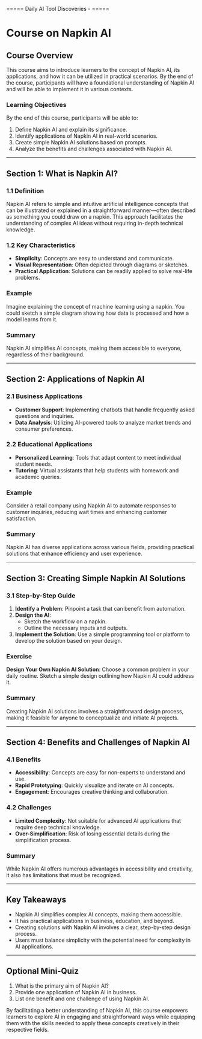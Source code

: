 ===== Daily AI Tool Discoveries - =====
# Course on Napkin AI

## Course Overview
This course aims to introduce learners to the concept of Napkin AI, its applications, and how it can be utilized in practical scenarios. By the end of the course, participants will have a foundational understanding of Napkin AI and will be able to implement it in various contexts.

### Learning Objectives
By the end of this course, participants will be able to:
1. Define Napkin AI and explain its significance.
2. Identify applications of Napkin AI in real-world scenarios.
3. Create simple Napkin AI solutions based on prompts.
4. Analyze the benefits and challenges associated with Napkin AI.

---

## Section 1: What is Napkin AI?

### 1.1 Definition
Napkin AI refers to simple and intuitive artificial intelligence concepts that can be illustrated or explained in a straightforward manner—often described as something you could draw on a napkin. This approach facilitates the understanding of complex AI ideas without requiring in-depth technical knowledge.

### 1.2 Key Characteristics
- **Simplicity**: Concepts are easy to understand and communicate.
- **Visual Representation**: Often depicted through diagrams or sketches.
- **Practical Application**: Solutions can be readily applied to solve real-life problems.

### Example 
Imagine explaining the concept of machine learning using a napkin. You could sketch a simple diagram showing how data is processed and how a model learns from it.

### Summary
Napkin AI simplifies AI concepts, making them accessible to everyone, regardless of their background.

---

## Section 2: Applications of Napkin AI

### 2.1 Business Applications
- **Customer Support**: Implementing chatbots that handle frequently asked questions and inquiries.
- **Data Analysis**: Utilizing AI-powered tools to analyze market trends and consumer preferences.

### 2.2 Educational Applications
- **Personalized Learning**: Tools that adapt content to meet individual student needs.
- **Tutoring**: Virtual assistants that help students with homework and academic queries.

### Example 
Consider a retail company using Napkin AI to automate responses to customer inquiries, reducing wait times and enhancing customer satisfaction.

### Summary
Napkin AI has diverse applications across various fields, providing practical solutions that enhance efficiency and user experience.

---

## Section 3: Creating Simple Napkin AI Solutions

### 3.1 Step-by-Step Guide
1. **Identify a Problem**: Pinpoint a task that can benefit from automation.
2. **Design the AI**:
   - Sketch the workflow on a napkin.
   - Outline the necessary inputs and outputs.
3. **Implement the Solution**: Use a simple programming tool or platform to develop the solution based on your design.

### Exercise 
**Design Your Own Napkin AI Solution**: Choose a common problem in your daily routine. Sketch a simple design outlining how Napkin AI could address it.

### Summary
Creating Napkin AI solutions involves a straightforward design process, making it feasible for anyone to conceptualize and initiate AI projects.

---

## Section 4: Benefits and Challenges of Napkin AI

### 4.1 Benefits
- **Accessibility**: Concepts are easy for non-experts to understand and use.
- **Rapid Prototyping**: Quickly visualize and iterate on AI concepts.
- **Engagement**: Encourages creative thinking and collaboration.

### 4.2 Challenges
- **Limited Complexity**: Not suitable for advanced AI applications that require deep technical knowledge.
- **Over-Simplification**: Risk of losing essential details during the simplification process.

### Summary
While Napkin AI offers numerous advantages in accessibility and creativity, it also has limitations that must be recognized.

---

## Key Takeaways
- Napkin AI simplifies complex AI concepts, making them accessible.
- It has practical applications in business, education, and beyond.
- Creating solutions with Napkin AI involves a clear, step-by-step design process.
- Users must balance simplicity with the potential need for complexity in AI applications.

---

## Optional Mini-Quiz
1. What is the primary aim of Napkin AI?
2. Provide one application of Napkin AI in business.
3. List one benefit and one challenge of using Napkin AI.

By facilitating a better understanding of Napkin AI, this course empowers learners to explore AI in engaging and straightforward ways while equipping them with the skills needed to apply these concepts creatively in their respective fields.
